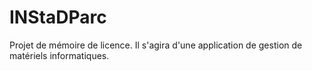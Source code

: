 # INStaDParc
Projet de mémoire de licence. Il s'agira d'une application de gestion de matériels informatiques.
